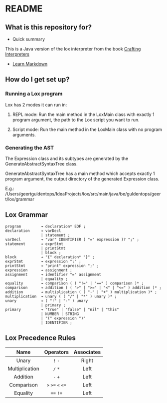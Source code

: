 # README #

## What is this repository for? ##

* Quick summary

This is a Java version of the lox interpreter from the book [Crafting Interpreters](http://www.craftinginterpreters.com/introduction.html)

* [Learn Markdown](https://bitbucket.org/tutorials/markdowndemo)

## How do I get set up? ##

### Running a Lox program ###

Lox has 2 modes it can run in:

1. REPL mode: Run the main method in the LoxMain class with exactly 1 program argument, the path to the Lox script you want to run.

2. Script mode: Run the main method in the LoxMain class with no program arguments.


### Generating the AST ###

The Expression class and its subtypes are generated by the GenerateAbstractSyntaxTree class. 

GenerateAbstractSyntaxTree has a main method which accepts exactly 1 program argument, the output directory of the generated Expression class.

E.g.: /Users/geertguldentops/IdeaProjects/lox/src/main/java/be/guldentops/geert/lox/grammar

## Lox Grammar ##

    program         → declaration* EOF ;
    declaration     → varDecl
                    | statement ;
    varDecl         → "var" IDENTIFIER ( "=" expression )? ";" ;
    statement       → exprStmt
                    | printStmt
                    | block ;
    block           → "{" declaration* "}" ;
    exprStmt        → expression ";" ;
    printStmt       → "print" expression ";" ; 
    expression      → assignment ;
    assignment      → identifier "=" assignment
                    | equality ;
    equality        → comparison ( ( "!=" | "==" ) comparison )* ;
    comparison      → addition ( ( ">" | ">=" | "<" | "<=" ) addition )* ;
    addition        → multiplication ( ( "-" | "+" ) multiplication )* ;
    multiplication  → unary ( ( "/" | "*" ) unary )* ;
    unary           → ( "!" | "-" ) unary
                    | primary ;
    primary         → "true" | "false" | "nil" | "this"
                    | NUMBER | STRING
                    | "(" expression ")"
                    | IDENTIFIER ;
                
## Lox Precedence Rules ##

Name            |       Operators       | Associates
:--------------:|:---------------------:|:---------:
Unary           |   `!` `-`             | Right
Multiplication  |   `/` `*`             | Left
Addition        |   `-` `+`             | Left
Comparison      |   `>` `>=` `<` `<=`   | Left
Equality        |   `==` `!=`           | Left